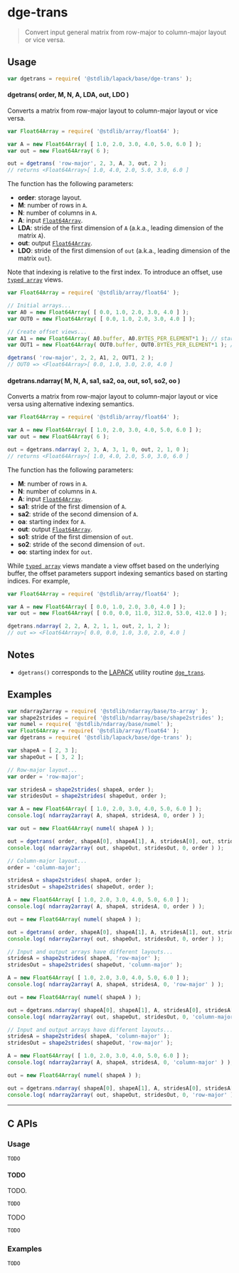 <!--

@license Apache-2.0

Copyright (c) 2024 The Stdlib Authors.

Licensed under the Apache License, Version 2.0 (the "License");
you may not use this file except in compliance with the License.
You may obtain a copy of the License at

   http://www.apache.org/licenses/LICENSE-2.0

Unless required by applicable law or agreed to in writing, software
distributed under the License is distributed on an "AS IS" BASIS,
WITHOUT WARRANTIES OR CONDITIONS OF ANY KIND, either express or implied.
See the License for the specific language governing permissions and
limitations under the License.

-->

# dge-trans

> Convert input general matrix from row-major to column-major layout or vice versa.

<section class = "usage">

## Usage

```javascript
var dgetrans = require( '@stdlib/lapack/base/dge-trans' );
```

#### dgetrans( order, M, N, A, LDA, out, LDO )

Converts a matrix from row-major layout to column-major layout or vice versa.

```javascript
var Float64Array = require( '@stdlib/array/float64' );

var A = new Float64Array( [ 1.0, 2.0, 3.0, 4.0, 5.0, 6.0 ] );
var out = new Float64Array( 6 );

out = dgetrans( 'row-major', 2, 3, A, 3, out, 2 );
// returns <Float64Array>[ 1.0, 4.0, 2.0, 5.0, 3.0, 6.0 ]
```

The function has the following parameters:

-   **order**: storage layout.
-   **M**: number of rows in `A`.
-   **N**: number of columns in `A`.
-   **A**: input [`Float64Array`][mdn-float64array].
-   **LDA**: stride of the first dimension of `A` (a.k.a., leading dimension of the matrix `A`).
-   **out**: output [`Float64Array`][mdn-float64array].
-   **LDO**: stride of the first dimension of `out` (a.k.a., leading dimension of the matrix `out`).

Note that indexing is relative to the first index. To introduce an offset, use [`typed array`][mdn-typed-array] views.

<!-- eslint-disable stdlib/capitalized-comments -->

```javascript
var Float64Array = require( '@stdlib/array/float64' );

// Initial arrays...
var A0 = new Float64Array( [ 0.0, 1.0, 2.0, 3.0, 4.0 ] );
var OUT0 = new Float64Array( [ 0.0, 1.0, 2.0, 3.0, 4.0 ] );

// Create offset views...
var A1 = new Float64Array( A0.buffer, A0.BYTES_PER_ELEMENT*1 ); // start at 2nd element
var OUT1 = new Float64Array( OUT0.buffer, OUT0.BYTES_PER_ELEMENT*1 ); // start at 2nd element

dgetrans( 'row-major', 2, 2, A1, 2, OUT1, 2 );
// OUT0 => <Float64Array>[ 0.0, 1.0, 3.0, 2.0, 4.0 ]
```

#### dgetrans.ndarray( M, N, A, sa1, sa2, oa, out, so1, so2, oo )

Converts a matrix from row-major layout to column-major layout or vice versa using alternative indexing semantics.

```javascript
var Float64Array = require( '@stdlib/array/float64' );

var A = new Float64Array( [ 1.0, 2.0, 3.0, 4.0, 5.0, 6.0 ] );
var out = new Float64Array( 6 );

out = dgetrans.ndarray( 2, 3, A, 3, 1, 0, out, 2, 1, 0 );
// returns <Float64Array>[ 1.0, 4.0, 2.0, 5.0, 3.0, 6.0 ]
```

The function has the following parameters:

-   **M**: number of rows in `A`.
-   **N**: number of columns in `A`.
-   **A**: input [`Float64Array`][mdn-float64array].
-   **sa1**: stride of the first dimension of `A`.
-   **sa2**: stride of the second dimension of `A`.
-   **oa**: starting index for `A`.
-   **out**: output [`Float64Array`][mdn-float64array].
-   **so1**: stride of the first dimension of `out`.
-   **so2**: stride of the second dimension of `out`.
-   **oo**: starting index for `out`.

While [`typed array`][mdn-typed-array] views mandate a view offset based on the underlying buffer, the offset parameters support indexing semantics based on starting indices. For example,

```javascript
var Float64Array = require( '@stdlib/array/float64' );

var A = new Float64Array( [ 0.0, 1.0, 2.0, 3.0, 4.0 ] );
var out = new Float64Array( [ 0.0, 0.0, 11.0, 312.0, 53.0, 412.0 ] );

dgetrans.ndarray( 2, 2, A, 2, 1, 1, out, 2, 1, 2 );
// out => <Float64Array>[ 0.0, 0.0, 1.0, 3.0, 2.0, 4.0 ]
```

</section>

<!-- /.usage -->

<section class="notes">

## Notes

-   `dgetrans()` corresponds to the [LAPACK][lapack] utility routine [`dge_trans`][lapack-dge-transpose].

</section>

<!-- /.notes -->

<section class="examples">

## Examples

<!-- eslint-disable max-len -->

<!-- eslint no-undef: "error" -->

```javascript
var ndarray2array = require( '@stdlib/ndarray/base/to-array' );
var shape2strides = require( '@stdlib/ndarray/base/shape2strides' );
var numel = require( '@stdlib/ndarray/base/numel' );
var Float64Array = require( '@stdlib/array/float64' );
var dgetrans = require( '@stdlib/lapack/base/dge-trans' );

var shapeA = [ 2, 3 ];
var shapeOut = [ 3, 2 ];

// Row-major layout...
var order = 'row-major';

var stridesA = shape2strides( shapeA, order );
var stridesOut = shape2strides( shapeOut, order );

var A = new Float64Array( [ 1.0, 2.0, 3.0, 4.0, 5.0, 6.0 ] );
console.log( ndarray2array( A, shapeA, stridesA, 0, order ) );

var out = new Float64Array( numel( shapeA ) );

out = dgetrans( order, shapeA[0], shapeA[1], A, stridesA[0], out, stridesOut[0] );
console.log( ndarray2array( out, shapeOut, stridesOut, 0, order ) );

// Column-major layout...
order = 'column-major';

stridesA = shape2strides( shapeA, order );
stridesOut = shape2strides( shapeOut, order );

A = new Float64Array( [ 1.0, 2.0, 3.0, 4.0, 5.0, 6.0 ] );
console.log( ndarray2array( A, shapeA, stridesA, 0, order ) );

out = new Float64Array( numel( shapeA ) );

out = dgetrans( order, shapeA[0], shapeA[1], A, stridesA[1], out, stridesOut[1] );
console.log( ndarray2array( out, shapeOut, stridesOut, 0, order ) );

// Input and output arrays have different layouts...
stridesA = shape2strides( shapeA, 'row-major' );
stridesOut = shape2strides( shapeOut, 'column-major' );

A = new Float64Array( [ 1.0, 2.0, 3.0, 4.0, 5.0, 6.0 ] );
console.log( ndarray2array( A, shapeA, stridesA, 0, 'row-major' ) );

out = new Float64Array( numel( shapeA ) );

out = dgetrans.ndarray( shapeA[0], shapeA[1], A, stridesA[0], stridesA[1], 0, out, stridesOut[0], stridesOut[1], 0 );
console.log( ndarray2array( out, shapeOut, stridesOut, 0, 'column-major' ) );

// Input and output arrays have different layouts...
stridesA = shape2strides( shapeA, 'column-major' );
stridesOut = shape2strides( shapeOut, 'row-major' );

A = new Float64Array( [ 1.0, 2.0, 3.0, 4.0, 5.0, 6.0 ] );
console.log( ndarray2array( A, shapeA, stridesA, 0, 'column-major' ) );

out = new Float64Array( numel( shapeA ) );

out = dgetrans.ndarray( shapeA[0], shapeA[1], A, stridesA[0], stridesA[1], 0, out, stridesOut[0], stridesOut[1], 0 );
console.log( ndarray2array( out, shapeOut, stridesOut, 0, 'row-major' ) );
```

</section>

<!-- /.examples -->

<!-- C interface documentation. -->

* * *

<section class="c">

## C APIs

<!-- Section to include introductory text. Make sure to keep an empty line after the intro `section` element and another before the `/section` close. -->

<section class="intro">

</section>

<!-- /.intro -->

<!-- C usage documentation. -->

<section class="usage">

### Usage

```c
TODO
```

#### TODO

TODO.

```c
TODO
```

TODO

```c
TODO
```

</section>

<!-- /.usage -->

<!-- C API usage notes. Make sure to keep an empty line after the `section` element and another before the `/section` close. -->

<section class="notes">

</section>

<!-- /.notes -->

<!-- C API usage examples. -->

<section class="examples">

### Examples

```c
TODO
```

</section>

<!-- /.examples -->

</section>

<!-- /.c -->

<!-- Section for related `stdlib` packages. Do not manually edit this section, as it is automatically populated. -->

<section class="related">

</section>

<!-- /.related -->

<!-- Section for all links. Make sure to keep an empty line after the `section` element and another before the `/section` close. -->

<section class="links">

[lapack]: https://www.netlib.org/lapack/explore-html/

[lapack-dge-transpose]: https://github.com/OpenMathLib/OpenBLAS/blob/develop/lapack-netlib/LAPACKE/utils/lapacke_dge_trans.c

[mdn-float64array]: https://developer.mozilla.org/en-US/docs/Web/JavaScript/Reference/Global_Objects/Float64Array

[mdn-typed-array]: https://developer.mozilla.org/en-US/docs/Web/JavaScript/Reference/Global_Objects/TypedArray

</section>

<!-- /.links -->
